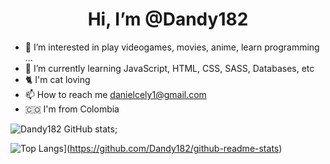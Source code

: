 <h1 align='center'> Hi, I’m @Dandy182 </h1>

- 👀 I’m interested in play videogames, movies, anime, learn programming ...
- 🌱 I’m currently learning JavaScript, HTML, CSS, SASS, Databases, etc 
- :cat2: I'm cat loving
- 📫 How to reach me danielcely1@gmail.com
- :colombia:  I'm from Colombia


![Dandy182 GitHub stats](https://github-readme-stats.vercel.app/api?username=Dandy182&theme=gotham);

![Top Langs](https://github-readme-stats.vercel.app/api/top-langs/?username=Dandy182&layout=compact)](https://github.com/Dandy182/github-readme-stats)
<!---
Dandy182/Dandy182 is a ✨ special ✨ repository because its `README.md` (this file) appears on your GitHub profile.
You can click the Preview link to take a look at your changes.
--->

